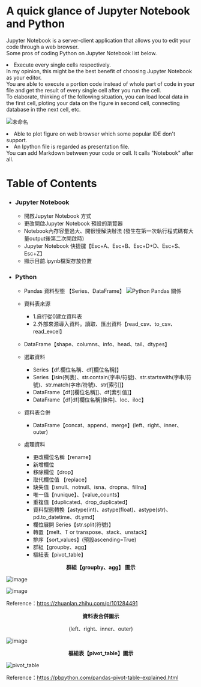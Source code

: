 # A quick glance of Jupyter Notebook and Python

Jupyter Notebook is a server-client application that allows you to edit your code through a web browser.<br>
Some pros of coding Python on Jupyter Notebook list below.
<li> Execute every single cells respectively.<br>
In my opinion, this might be the best benefit of choosing Jupyter Notebook as your editor.<br>
You are able to execute a portion code instead of whole part of code in your file and get the result of every single cell after you run the cell.<br>
To elaborate, thinking of the following situation, you can load local data in the first cell, ploting your data on the figure in second cell, connecting database in tthe next cell, etc.<br>
  
![未命名](https://user-images.githubusercontent.com/23008522/191406268-1c12e983-8a12-4ce9-911a-61871190e16f.png)
<li> Able to plot figure on web browser which some popular IDE don't support.
<li> An Ipython file is regarded as presentation file.<br>
You can add Markdown between your code or cell. It calls "Notebook" after all.

# Table of Contents
- <h3>Jupyter Notebook</h3>

  - 開啟Jupyter Notebook 方式
  - 更改開啟Jupyter Notebook 預設的瀏覽器
  - Notebook內存容量過大、開很慢解決辦法 (發生在第一次執行程式碼有大量output後第二次開啟時)
  - Jupyter Notebook 快捷鍵【Esc+A、Esc+B、Esc+D+D、Esc+S、Esc+Z】
  - 顯示目前.ipynb檔案存放位置
- <h3>Python</h3>

  - Pandas 資料型態 【Series、DataFrame】
  ![Python Pandas 關係](https://user-images.githubusercontent.com/23008522/191424772-c997c7e1-a17f-4884-b1d6-73a0654396ad.png)
  - 資料表來源
    - 1.自行從0建立資料表
    - 2.外部來源導入資料。讀取、匯出資料【read_csv、to_csv、read_excel】
  - DataFrame【shape、columns、info、head、tail、dtypes】
  
  - 選取資料
    - Series【df.欄位名稱、df[欄位名稱]】
    - Series【isin(列表)、str.contain(字串/符號)、str.startswith(字串/符號)、str.match(字串/符號)、str[索引]】
    - DataFrame【df[[欄位名稱]]、df[索引值]】
    - DataFrame【df[df[欄位名稱]條件]、loc、iloc】
    
  - 資料表合併
    - DataFrame【concat、append、merge】(left、right、inner、outer)
    
  - 處理資料
    - 更改欄位名稱【rename】
    - 新增欄位
    - 移除欄位【drop】
    - 取代欄位值 【replace】
    - 缺失值【isnull、notnull、isna、dropna、fillna】
    - 唯一值【nunique】、【value_counts】
    - 重複值【duplicated、drop_duplicated】
    - 資料型態轉換【astype(int)、astype(float)、astype(str)、pd.to_datetime、dt.ymd】
    - 欄位展開 Series【str.split(符號)】
    - 轉置【melt、T or transpose、stack、unstack】
    - 排序【sort_values】(預設ascending=True)
    - 群組【groupby、agg】
    - 樞紐表【pivot_table】
    
<p align="center"><strong> 群組【groupby、agg】 圖示</strong></p>

![image](https://user-images.githubusercontent.com/23008522/191426370-a3e2ddb3-99f7-4383-b443-12c07c9cab31.png)

![image](https://user-images.githubusercontent.com/23008522/191426393-b8f1a38f-bbc7-4629-8fb0-e60abb1a183b.png)

Reference：https://zhuanlan.zhihu.com/p/101284491

<p align="center"><strong> 資料表合併圖示</strong></p>
<p align="center">(left、right、inner、outer)</p>

![image](https://user-images.githubusercontent.com/23008522/191426433-a809adb1-ce40-4fe4-a32c-92f73855e712.png)

<p align="center"><strong> 樞紐表【pivot_table】圖示</strong><p>

![pivot_table](https://user-images.githubusercontent.com/23008522/191425900-0682a0ae-17d3-44de-99de-87356d354c8f.png)

Reference：https://pbpython.com/pandas-pivot-table-explained.html
